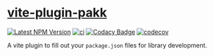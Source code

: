 # [vite-plugin-pakk](https://github.com/AlexAegis/js-tooling/tree/master/packages/pakk-vite-plugin/)

[![Latest NPM Version](https://img.shields.io/npm/v/vite-plugin-pakk/latest)](https://www.npmjs.com/package/vite-plugin-pakk)
[![ci](https://github.com/AlexAegis/js-tooling/actions/workflows/cicd.yml/badge.svg)](https://github.com/AlexAegis/js-tooling/actions/workflows/cicd.yml)
[![Codacy Badge](https://app.codacy.com/project/badge/Grade/6863e4f702e34f4ea54dc05d71acfe7b)](https://www.codacy.com/gh/AlexAegis/js-tooling/dashboard?utm_source=github.com&utm_medium=referral&utm_content=AlexAegis/js-tooling&utm_campaign=Badge_Grade)
[![codecov](https://codecov.io/github/AlexAegis/js-tooling/branch/master/graph/badge.svg?token=OUxofr6zE8)](https://codecov.io/github/AlexAegis/js-tooling)

A vite plugin to fill out your `package.json` files for library development.
